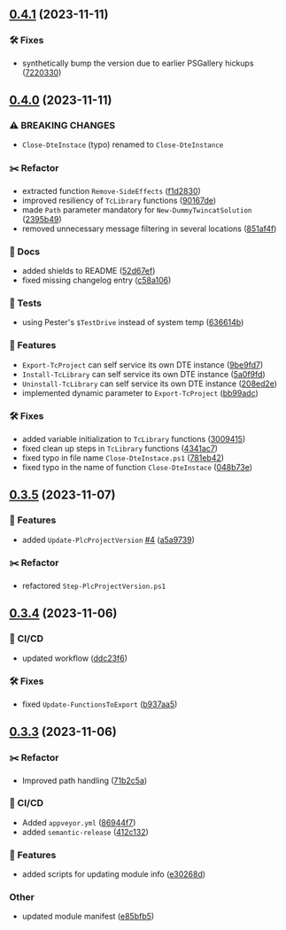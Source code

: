 ## [0.4.1](https://github.com/ahuca/TcPrjMgmt/compare/v0.4.0...v0.4.1) (2023-11-11)


### 🛠 Fixes

* synthetically bump the version due to earlier PSGallery hickups ([7220330](https://github.com/ahuca/TcPrjMgmt/commit/7220330256d25db71bff7e2eb7d6467c44c124dc))

## [0.4.0](https://github.com/ahuca/TcPrjMgmt/compare/v0.3.5...v0.4.0) (2023-11-11)


### ⚠ BREAKING CHANGES

* `Close-DteInstace` (typo) renamed to `Close-DteInstance`

### :scissors: Refactor

* extracted function `Remove-SideEffects` ([f1d2830](https://github.com/ahuca/TcPrjMgmt/commit/f1d283057d0632bab159b29b1df6fe3f06031920))
* improved resiliency of `TcLibrary` functions ([90167de](https://github.com/ahuca/TcPrjMgmt/commit/90167de2a223d5236cbf97d2997e7a76d80c8c58))
* made `Path` parameter mandatory for `New-DummyTwincatSolution` ([2395b49](https://github.com/ahuca/TcPrjMgmt/commit/2395b4904e9d9b627dfc9aa385c57827d3f920b1))
* removed unnecessary message filtering in several locations ([851af4f](https://github.com/ahuca/TcPrjMgmt/commit/851af4f45b210dcd334623f89ce89c8cf585f468))


### 📔 Docs

* added shields to README ([52d67ef](https://github.com/ahuca/TcPrjMgmt/commit/52d67ef31f427c84ab6522067b45418711982359))
* fixed missing changelog entry ([c58a106](https://github.com/ahuca/TcPrjMgmt/commit/c58a1066a3b77243c0e3864612a8e041aed2d69c))


### 🧪 Tests

* using Pester's `$TestDrive` instead of system temp ([636614b](https://github.com/ahuca/TcPrjMgmt/commit/636614b476ffe60348593497b8e189bfeea17dc7))


### 🚀 Features

* `Export-TcProject` can self service its own DTE instance ([9be9fd7](https://github.com/ahuca/TcPrjMgmt/commit/9be9fd7bcecef891a94665bec8ad0e8882768f8a))
* `Install-TcLibrary` can self service its own DTE instance ([5a0f9fd](https://github.com/ahuca/TcPrjMgmt/commit/5a0f9fd2631a0fc0b0e7ae28136805de953dbb66))
* `Uninstall-TcLibrary` can self service its own DTE instance ([208ed2e](https://github.com/ahuca/TcPrjMgmt/commit/208ed2efd10a1e6c674dc2b83f1b0c2f92aeddbe))
* implemented dynamic parameter to `Export-TcProject` ([bb99adc](https://github.com/ahuca/TcPrjMgmt/commit/bb99adce23c7db8efeceda669fbd9f41931f3fce))


### 🛠 Fixes

* added variable initialization to `TcLibrary` functions ([3009415](https://github.com/ahuca/TcPrjMgmt/commit/3009415051e21eb8156213f67085ccb07e25a62f))
* fixed clean up steps in `TcLibrary` functions ([4341ac7](https://github.com/ahuca/TcPrjMgmt/commit/4341ac77d7ba2aaf0e429f0d95a47d13ec690eab))
* fixed typo in file name `Close-DteInstace.ps1` ([781eb42](https://github.com/ahuca/TcPrjMgmt/commit/781eb42338ce4d634793e610d854774529e61e06))
* fixed typo in the name of function `Close-DteInstace` ([048b73e](https://github.com/ahuca/TcPrjMgmt/commit/048b73ef7483145ba26b5ed83dd84ef1e4ddb4c0))

## [0.3.5](https://github.com/ahuca/TcPrjMgmt/compare/v0.3.4...v0.3.5) (2023-11-07)


### 🚀 Features

* added `Update-PlcProjectVersion` [#4](https://github.com/ahuca/TcPrjMgmt/issues/4) ([a5a9739](https://github.com/ahuca/TcPrjMgmt/commit/a5a97398804189a8dcb0ad4e6cc142acc357ef3d))

### :scissors: Refactor

* refactored `Step-PlcProjectVersion.ps1`

## [0.3.4](https://github.com/ahuca/TcPrjMgmt/compare/v0.3.3...v0.3.4) (2023-11-06)


### 🦊 CI/CD

* updated workflow ([ddc23f6](https://github.com/ahuca/TcPrjMgmt/commit/ddc23f64cdc14cef850d798ab60018ba5d95972e))


### 🛠 Fixes

* fixed  `Update-FunctionsToExport` ([b937aa5](https://github.com/ahuca/TcPrjMgmt/commit/b937aa51dcd0f8de2c7f23c18349a4cf3a06b78c))

## [0.3.3](https://github.com/ahuca/TcPrjMgmt/compare/v0.3.2...v0.3.3) (2023-11-06)


### :scissors: Refactor

* Improved path handling ([71b2c5a](https://github.com/ahuca/TcPrjMgmt/commit/71b2c5a69f3f226eb45d88aa47997a49c5b5edb4))


### 🦊 CI/CD

* Added `appveyor.yml` ([86944f7](https://github.com/ahuca/TcPrjMgmt/commit/86944f74257bdc63a04427a97decff7990e5ca35))
* added `semantic-release` ([412c132](https://github.com/ahuca/TcPrjMgmt/commit/412c132ab66cc62a504444a95ef898112aa57c62))


### 🚀 Features

* added scripts for updating module info ([e30268d](https://github.com/ahuca/TcPrjMgmt/commit/e30268daabbc8610809b4759753289f4d3ec03a6))


### Other

* updated module manifest ([e85bfb5](https://github.com/ahuca/TcPrjMgmt/commit/e85bfb50b93a995bbba4d401be3833fb2be78a14))
